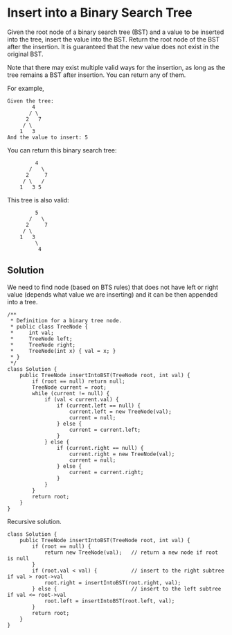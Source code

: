 # Insert into a Binary Search Tree

Given the root node of a binary search tree \(BST\) and a value to be inserted into the tree, insert the value into the BST. Return the root node of the BST after the insertion. It is guaranteed that the new value does not exist in the original BST.

Note that there may exist multiple valid ways for the insertion, as long as the tree remains a BST after insertion. You can return any of them.

For example, 

```
Given the tree:
        4
       / \
      2   7
     / \
    1   3
And the value to insert: 5
```

You can return this binary search tree:

```
         4
       /   \
      2     7
     / \   /
    1   3 5
```

This tree is also valid:

```
         5
       /   \
      2     7
     / \   
    1   3
         \
          4
```

##  Solution

We need to find node \(based on BTS rules\) that does not have left or right value \(depends what value we are inserting\) and it can be then appended into a tree. 

```
/**
 * Definition for a binary tree node.
 * public class TreeNode {
 *     int val;
 *     TreeNode left;
 *     TreeNode right;
 *     TreeNode(int x) { val = x; }
 * }
 */
class Solution {
    public TreeNode insertIntoBST(TreeNode root, int val) {
        if (root == null) return null;
        TreeNode current = root;
        while (current != null) {
            if (val < current.val) {
                if (current.left == null) {
                    current.left = new TreeNode(val);
                    current = null;
                } else {
                    current = current.left;
                }
            } else {
                if (current.right == null) {
                    current.right = new TreeNode(val);
                    current = null;
                } else {
                    current = current.right;    
                }
            }
        }
        return root;
    }
}
```

Recursive solution. 

```
class Solution {
    public TreeNode insertIntoBST(TreeNode root, int val) {
        if (root == null) {
            return new TreeNode(val);   // return a new node if root is null
        }
        if (root.val < val) {           // insert to the right subtree if val > root->val
            root.right = insertIntoBST(root.right, val);
        } else {                        // insert to the left subtree if val <= root->val
            root.left = insertIntoBST(root.left, val);
        }
        return root;
    }
}
```



